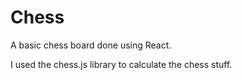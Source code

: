 # Chess

A basic chess board done using React.

I used the chess.js library to calculate the chess stuff.
